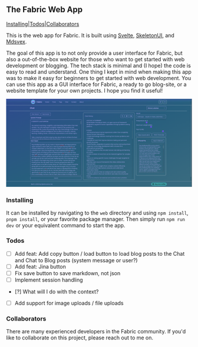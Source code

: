 ## The Fabric Web App
[Installing](#Installing)|[Todos](#Todos)|[Collaborators](#Collaborators)

This is the web app for Fabric. It is built using [Svelte](https://svelte.dev/), [SkeletonUI](https://skeleton.dev/), and [Mdsvex](https://mdsvex.pngwn.io/). 

The goal of this app is to not only provide a user interface for Fabric, but also a out-of-the-box website for those who want to get started with web development or blogging. The tech stack is minimal and (I hope) the code is easy to read and understand. One thing I kept in mind when making this app was to make it easy for beginners to get started with web development. You can use this app as a GUI interface for Fabric, a ready to go blog-site, or a website template for your own projects. I hope you find it useful!

![Preview](image.png)

### Installing
It can be installed by navigating to the `web` directory and using `npm install`, `pnpm install`, or your favorite package manager. Then simply run `npm run dev` or your equivalent command to start the app.

### Todos
- [ ] Add feat: Add copy button / load button to load blog posts to the Chat and Chat to Blog posts (system message or user?)
- [ ] Add feat: Jina button
- [ ] Fix save button to save markdown, not json
- [ ] Implement session handling
- [?] What will I do with the context?
- [ ] Add support for image uploads / file uploads

### Collaborators
There are many experienced developers in the Fabric community. If you'd like to collaborate on this project, please reach out to me on.